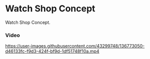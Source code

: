# Watch Shop Concept

Watch Shop Concept.

### Video


https://user-images.githubusercontent.com/43299748/136773050-d46133fc-f9d3-424f-bf9d-1df51748f10a.mp4

